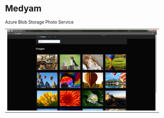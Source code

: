 # Medyam
Azure Blob Storage Photo Service

<table>
<tr>
    <td>
        <img src="https://raw.githubusercontent.com/mecitsem/Medyam/master/Medyam.Web/Images/screen_shot.png">
    </td>
</tr>
<table>
